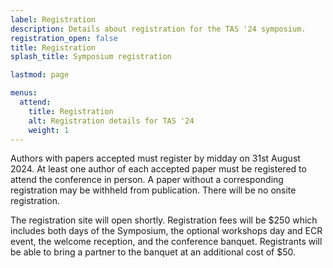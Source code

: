 ```yaml
---
label: Registration
description: Details about registration for the TAS '24 symposium.
registration_open: false
title: Registration
splash_title: Symposium registration

lastmod: page

menus:
  attend:
    title: Registration
    alt: Registration details for TAS '24
    weight: 1
---
```


Authors with papers accepted must register by midday on 31st August 2024. At least one author of each accepted paper must be registered to attend the conference in person. A paper without a corresponding registration may be withheld from publication. There will be no onsite registration.

The registration site will open shortly. Registration fees will be $250 which includes both days of the Symposium, the optional workshops day and ECR event, the welcome reception, and the conference banquet. Registrants will be able to bring a partner to the banquet at an additional cost of $50.

<!--All registration fees are inclusive of Value Added Tax (VAT).

-->
<!--Registration for the TAS Symposium 2023 is now open. 
Registration has now closed.

Authors with papers accepted must register by midday on 30th June 2023. At least one author of each accepted paper must be registered to attend the conference in person. A paper without a corresponding registration may be withheld from publication. There will be no onsite registration.

Please ensure you register at the correct rate—if you do not, you will be liable to pay the difference. You can revise your registration online up to one week before the conference.


<!--
<div class="text-center mb-3">
<a href="https://store.nottingham.ac.uk/conferences-and-events/conferences/schools-and-departments/computer-science/first-international-symposium-on-trustworthy-autonomous-systems-tas23" class="my-3 btn btn-lg btn-dark text-light border" title="Register for TAS '23">Register now →</a>
</div>



## Registration fees

There are four different rates for registration at TAS’23 and two different registration deadlines:

<table class="registration-rates mx-auto mb-3">
	<thead>
		<th></th>
		<th class="py-2 px-3">Reduced rate</th>
		<th class="py-2 px-3">Full delegate rate</th>
	</thead>
	<tbody>
		<tr>
				<td class="py-2 px-3">Early bird deadline<br><span class="small">(7th June 2023)</span></td>
				<td class="text-center">£50</td>
				<td class="text-center">£100</td>
		</tr>
		<tr>
				<td class="py-2 px-3">Registration deadline<br><span class="small">(midday 30th June 2023)</span></td>
				<td class="text-center">£75</td>
				<td class="text-center">£150</td>
		</tr>
	</tbody>
</table>

There is an optional extra to attend the Conference Dinner on 11th July, which is £80 per head.

The reduced rates are restricted to registered and currently active students and [individuals based in economically developing countries](/attend/reduced-rates/ "Reduced rate for individuals based in economically developing countries"). You may be asked to provide evidence of your student or residential status. If you cannot provide proof of status, you will be required to register as a professional attendee.

All registration fees above are inclusive of Value Added Tax (VAT).

## Need support or have a question?
If you need any support or have questions about the registration process, please contact <a href="mailto:contact@tas.ac.uk" title="TAS '23 Registration chairs">the TAS’23 Registration chairs</a>.-->